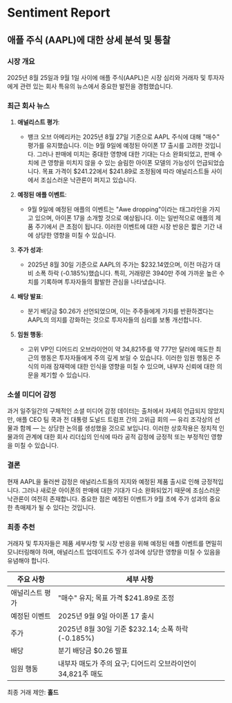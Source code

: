 # Sentiment Report

## 애플 주식 (AAPL)에 대한 상세 분석 및 통찰

### 시장 개요
2025년 8월 25일과 9월 1일 사이에 애플 주식(AAPL)은 시장 심리와 거래자 및 투자자에게 관련 있는 회사 특유의 뉴스에서 중요한 발전을 경험했습니다.

### 최근 회사 뉴스
1. **애널리스트 평가**:
   - 뱅크 오브 아메리카는 2025년 8월 27일 기준으로 AAPL 주식에 대해 "매수" 평가를 유지했습니다. 이는 9월 9일에 예정된 아이폰 17 출시를 고려한 것입니다. 그러나 판매에 미치는 중대한 영향에 대한 기대는 다소 완화되었고, 판매 수치에 큰 영향을 미치지 않을 수 있는 슬림한 아이폰 모델의 가능성이 언급되었습니다. 목표 가격이 $241.22에서 $241.89로 조정됨에 따라 애널리스트들 사이에서 조심스러운 낙관론이 퍼지고 있습니다.

2. **예정된 애플 이벤트**:
   - 9월 9일에 예정된 애플의 이벤트는 "Awe dropping"이라는 태그라인을 가지고 있으며, 아이폰 17을 소개할 것으로 예상됩니다. 이는 일반적으로 애플의 제품 주기에서 큰 초점이 됩니다. 이러한 이벤트에 대한 시장 반응은 짧은 기간 내에 상당한 영향을 미칠 수 있습니다.

3. **주가 성과**:
   - 2025년 8월 30일 기준으로 AAPL의 주가는 $232.14였으며, 이전 마감가 대비 소폭 하락 (-0.185%)했습니다. 특히, 거래량은 3940만 주에 가까운 높은 수치를 기록하며 투자자들의 활발한 관심을 나타냈습니다.

4. **배당 발표**:
   - 분기 배당금 $0.26가 선언되었으며, 이는 주주들에게 가치를 반환하겠다는 AAPL의 의지를 강화하는 것으로 투자자들의 심리를 보통 개선합니다.

5. **임원 행동**:
   - 고위 VP인 디어드리 오브라이언이 약 34,821주를 약 777만 달러에 매도한 최근의 행동은 투자자들에게 주의 깊게 보일 수 있습니다. 이러한 임원 행동은 주식의 미래 잠재력에 대한 인식을 영향을 미칠 수 있으며, 내부자 신뢰에 대한 의문을 제기할 수 있습니다.

### 소셜 미디어 감정
과거 일주일간의 구체적인 소셜 미디어 감정 데이터는 출처에서 자세히 언급되지 않았지만, 애플 CEO 팀 쿡과 전 대통령 도널드 트럼프 간의 고위급 회의 — 유리 조각상의 선물과 함께 — 는 상당한 논의를 생성했을 것으로 보입니다. 이러한 상호작용은 정치적 인물과의 관계에 대한 회사 리더십의 인식에 따라 공적 감정에 긍정적 또는 부정적인 영향을 미칠 수 있습니다.

### 결론
현재 AAPL을 둘러싼 감정은 애널리스트들의 지지와 예정된 제품 출시로 인해 긍정적입니다. 그러나 새로운 아이폰의 판매에 대한 기대가 다소 완화되었기 때문에 조심스러운 낙관론이 여전히 존재합니다. 중요한 점은 예정된 이벤트가 9월 초에 주가 성과의 중요한 촉매제가 될 수 있다는 것입니다.

### 최종 추천
거래자 및 투자자들은 제품 세부사항 및 시장 반응을 위해 예정된 애플 이벤트를 면밀히 모니터링해야 하며, 애널리스트 업데이트도 주가 성과에 상당한 영향을 미칠 수 있음을 유념해야 합니다.

| 주요 사항                       | 세부 사항                                                        |
|----------------------------------|------------------------------------------------------------------|
| 애널리스트 평가                  | "매수" 유지; 목표 가격 $241.89로 조정                          |
| 예정된 이벤트                    | 2025년 9월 9일 아이폰 17 출시                                   |
| 주가                             | 2025년 8월 30일 기준 $232.14; 소폭 하락 (-0.185%)             |
| 배당                             | 분기 배당금 $0.26 발표                                           |
| 임원 행동                       | 내부자 매도가 주의 요구; 디어드리 오브라이언이 34,821주 매도  |

최종 거래 제안: **홀드**
